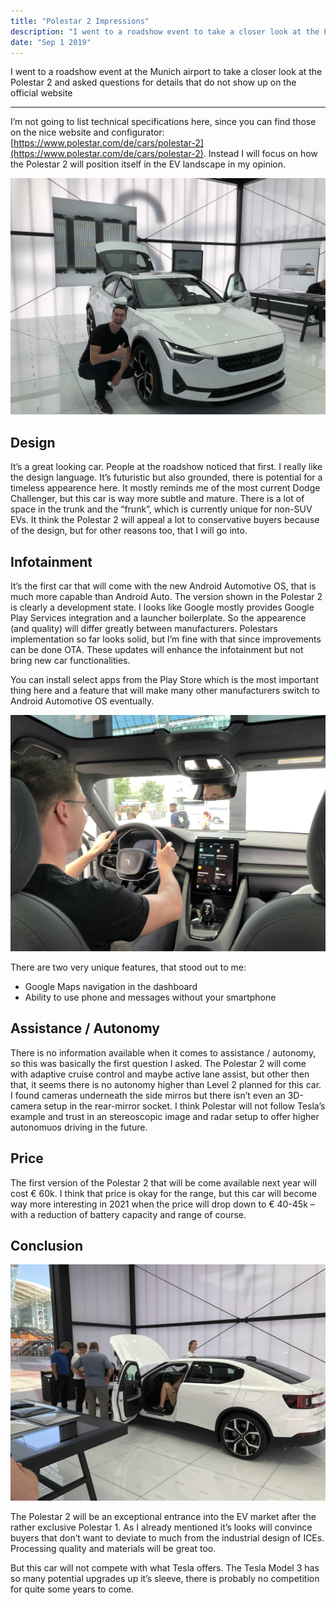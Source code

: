 ```yaml
---
title: "Polestar 2 Impressions"
description: "I went to a roadshow event to take a closer look at the Polestar 2"
date: "Sep 1 2019"
---
```

I went to a roadshow event at the Munich airport to take a closer look at the Polestar 2 and asked questions for details that do not show up on the official website

---

I’m not going to list technical specifications here, since you can find those on the nice website and configurator: [https://www.polestar.com/de/cars/polestar-2](https://www.polestar.com/de/cars/polestar-2). Instead I will focus on how the Polestar 2 will position itself in the EV landscape in my opinion.

![Polestar 2 Exterior Front](./Polestar-2-Exterior-Front-scaled.jpg)

## Design

It’s a great looking car. People at the roadshow noticed that first. I really like the design language. It’s futuristic but also grounded, there is potential for a timeless appearence here. It mostly reminds me of the most current Dodge Challenger, but this car is way more subtle and mature. There is a lot of space in the trunk and the “frunk”, which is currently unique for non-SUV EVs. It think the Polestar 2 will appeal a lot to conservative buyers because of the design, but for other reasons too, that I will go into.

## Infotainment

It’s the first car that will come with the new Android Automotive OS, that is much more capable than Android Auto. The version shown in the Polestar 2 is clearly a development state. I looks like Google mostly provides Google Play Services integration and a launcher boilerplate. So the appearence (and quality) will differ greatly between manufacturers. Polestars implementation so far looks solid, but I’m fine with that since improvements can be done OTA. These updates will enhance the infotainment but not bring new car functionalities.

You can install select apps from the Play Store which is the most important thing here and a feature that will make many other manufacturers switch to Android Automotive OS eventually.

![Polestar 2 Interior](./Polestar-2-Interior-scaled.jpg)

There are two very unique features, that stood out to me:

* Google Maps navigation in the dashboard
* Ability to use phone and messages without your smartphone

## Assistance / Autonomy

There is no information available when it comes to assistance / autonomy, so this was basically the first question I asked. The Polestar 2 will come with adaptive cruise control and maybe active lane assist, but other then that, it seems there is no autonomy higher than Level 2 planned for this car. I found cameras underneath the side mirros but there isn’t even an 3D-camera setup in the rear-mirror socket. I think Polestar will not follow Tesla’s example and trust in an stereoscopic image and radar setup to offer higher autonomuos driving in the future.

## Price

The first version of the Polestar 2 that will be come available next year will cost € 60k. I think that price is okay for the range, but this car will become way more interesting in 2021 when the price will drop down to € 40-45k – with a reduction of battery capacity and range of course.

## Conclusion

![Polestar 2 Exterior Back](./Polestar-2-Exterior-Back-scaled.jpg)

The Polestar 2 will be an exceptional entrance into the EV market after the rather exclusive Polestar 1. As I already mentioned it’s looks will convince buyers that don’t want to deviate to much from the industrial design of ICEs. Processing quality and materials will be great too.

But this car will not compete with what Tesla offers. The Tesla Model 3 has so many potential upgrades up it’s sleeve, there is probably no competition for quite some years to come.